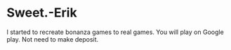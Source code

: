 # Sweet.-Erik
I started to recreate bonanza games to real games. You will play on Google play. Not need to make deposit.
